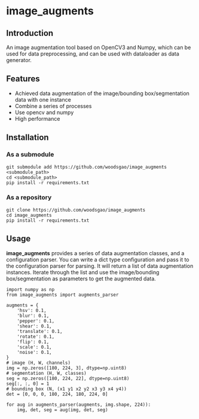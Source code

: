 # image_augments

## Introduction

An image augmentation tool based on OpenCV3 and Numpy, which can be used for data preprocessing, and can be used with dataloader as data generator.

## Features

 - Achieved data augmentation of the image/bounding box/segmentation data with one instance
 - Combine a series of processes
 - Use opencv and numpy
 - High performance

## Installation

### As a submodule

    git submodule add https://github.com/woodsgao/image_augments <submodule_path>
    cd <submodule_path>
    pip install -r requirements.txt

### As a repository

    git clone https://github.com/woodsgao/image_augments
    cd image_augments
    pip install -r requirements.txt

## Usage

**image_augments** provides a series of data augmentation classes, and a configuration parser. You can write a dict type configuration and pass it to the configuration parser for parsing. It will return a list of data augmentation instances. Iterate through the list and use the image/bounding box/segmentation as parameters to get the augmented data.

    import numpy as np
    from image_augments import augments_parser

    augments = {
        'hsv': 0.1,
        'blur': 0.1,
        'pepper': 0.1,
        'shear': 0.1,
        'translate': 0.1,
        'rotate': 0.1,
        'flip': 0.1,
        'scale': 0.1,
        'noise': 0.1,
    }
    # image (H, W, channels)
    img = np.zeros([180, 224, 3], dtype=np.uint8)
    # segmentation (H, W, classes)
    seg = np.zeros([180, 224, 22], dtype=np.uint8)
    seg[:, :, 0] = 1
    # bounding box (N, (x1 y1 x2 y2 x3 y3 x4 y4))
    det = [0, 0, 0, 180, 224, 180, 224, 0]

    for aug in augments_parser(augments, img.shape, 224)):
        img, det, seg = aug(img, det, seg)
    